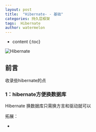 ```yaml
---
layout: post
title:  "Hibernate- - 基础"
categories: 持久层框架
tags:  Hibernate
author: watermelon
---
```

* content
{:toc}

![Hibernate](https://wx1.sinaimg.cn/mw1024/005xB1vLly1fyirxf6hsuj30k00b9dg1.jpg)
## 前言
收录些hibernate的点





### 1：hibernate方便换数据库
Hibernate 换数据库只需换方言和驱动就可以

拓展：
* [](http://)  
